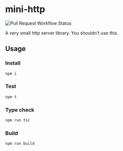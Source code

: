 # mini-http

![Pull Request Workflow Status](https://github.com/Electric-Cactus-Labs/mini-http/actions/workflows/pull-request.yml/badge.svg)


A very small http server library. You shouldn't use this.

## Usage

### Install

```sh
npm i
```

### Test

```sh
npm t
```

### Type check

```sh
npm run tsc
```

### Build

```sh
npm run build
```